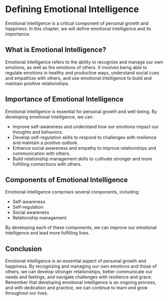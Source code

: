 # Defining Emotional Intelligence

Emotional intelligence is a critical component of personal growth and happiness. In this chapter, we will define emotional intelligence and its importance.

What is Emotional Intelligence?
-------------------------------

Emotional intelligence refers to the ability to recognize and manage our own emotions, as well as the emotions of others. It involves being able to regulate emotions in healthy and productive ways, understand social cues and empathize with others, and use emotional intelligence to build and maintain positive relationships.

Importance of Emotional Intelligence
------------------------------------

Emotional intelligence is essential for personal growth and well-being. By developing emotional intelligence, we can:

* Improve self-awareness and understand how our emotions impact our thoughts and behaviors.
* Develop self-regulation skills to respond to challenges with resilience and maintain a positive outlook.
* Enhance social awareness and empathy to improve relationships and communication with others.
* Build relationship management skills to cultivate stronger and more fulfilling connections with others.

Components of Emotional Intelligence
------------------------------------

Emotional intelligence comprises several components, including:

* Self-awareness
* Self-regulation
* Social awareness
* Relationship management

By developing each of these components, we can improve our emotional intelligence and lead more fulfilling lives.

Conclusion
----------

Emotional intelligence is an essential aspect of personal growth and happiness. By recognizing and managing our own emotions and those of others, we can develop stronger relationships, better communicate our needs and feelings, and navigate challenges with resilience and grace. Remember that developing emotional intelligence is an ongoing process, and with dedication and practice, we can continue to learn and grow throughout our lives.
